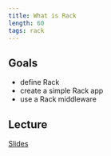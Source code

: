 ```yaml
---
title: What is Rack
length: 60
tags: rack
---
```


## Goals

* define Rack
* create a simple Rack app
* use a Rack middleware

## Lecture

[Slides](https://www.dropbox.com/s/yanipg4rfznemcj/what_is_rack.key?dl=0)